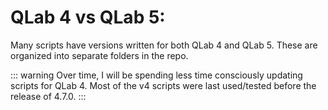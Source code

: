 # QLab 4 vs QLab 5:

Many scripts have versions written for both QLab 4 and QLab 5. These are organized into separate folders in the repo.

::: warning
Over time, I will be spending less time consciously updating scripts for QLab 4. Most of the v4 scripts were last used/tested before the release of 4.7.0.
:::
